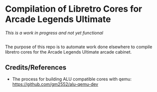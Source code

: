 # Compilation of Libretro Cores for Arcade Legends Ultimate

*This is a work in progress and not yet functional*

##

The purpose of this repo is to automate work done elsewhere to compile libretro cores for the Arcade Legends Ultimate arcade cabinet.


## Credits/References

- The process for building ALU compatible cores with qemu: https://github.com/gm2552/alu-qemu-dev